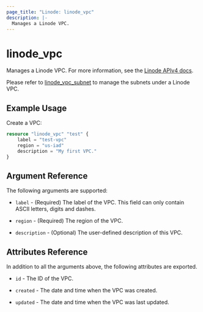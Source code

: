 ```yaml
---
page_title: "Linode: linode_vpc"
description: |-
  Manages a Linode VPC.
---
```


# linode\_vpc

Manages a Linode VPC.
For more information, see the [Linode APIv4 docs](https://techdocs.akamai.com/linode-api/reference/post-vpc).

Please refer to [linode_vpc_subnet](vpc_subnet.html.markdown) to manage the subnets under a Linode VPC.

## Example Usage

Create a VPC:

```terraform
resource "linode_vpc" "test" {
    label = "test-vpc"
    region = "us-iad"
    description = "My first VPC."
}
```

## Argument Reference

The following arguments are supported:

* `label` - (Required) The label of the VPC. This field can only contain ASCII letters, digits and dashes.

* `region` - (Required) The region of the VPC.

* `description` - (Optional) The user-defined description of this VPC.

## Attributes Reference

In addition to all the arguments above, the following attributes are exported.

* `id` - The ID of the VPC.

* `created` - The date and time when the VPC was created.

* `updated` - The date and time when the VPC was last updated.
